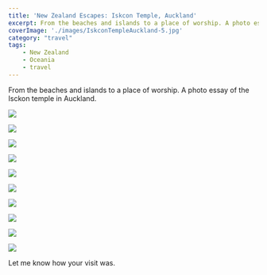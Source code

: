 ```yaml
---
title: 'New Zealand Escapes: Iskcon Temple, Auckland'
excerpt: From the beaches and islands to a place of worship. A photo essay of the Isckon temple in Auckland.
coverImage: './images/IskconTempleAuckland-5.jpg'
category: "travel"
tags:
    - New Zealand
    - Oceania
    - travel
---
```


From the beaches and islands to a place of worship. A photo essay of the Isckon temple in Auckland.

![](./images/IskconTempleAuckland-1.jpg)

![](./images/IskconTempleAuckland-2.jpg)

![](./images/IskconTempleAuckland-3.jpg)

![](./images/IskconTempleAuckland-4.jpg)

![](./images/IskconTempleAuckland-5.jpg)

![](./images/IskconTempleAuckland-6.jpg)

![](./images/IskconTempleAuckland-7.jpg)

![](./images/IskconTempleAuckland-8.jpg)

![](./images/IskconTempleAuckland-9.jpg)

![](./images/IskconTempleAuckland-10.jpg)

Let me know how your visit was.
